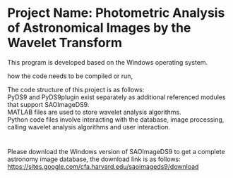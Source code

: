 # Project Name: Photometric Analysis of Astronomical Images by the Wavelet Transform
This program is developed based on the Windows operating system.   
  
how the code needs to be compiled or run,   
     
The code structure of this project is as follows:    
PyDS9 and PyDS9plugin exist separately as additional referenced modules that support SAOImageDS9.  
MATLAB files are used to store wavelet analysis algorithms.  
Python code files involve interacting with the database, image processing, calling wavelet analysis algorithms and user interaction.  

#
Please download the Windows version of SAOImageDS9 to get a complete astronomy image database, the download link is as follows: https://sites.google.com/cfa.harvard.edu/saoimageds9/download
